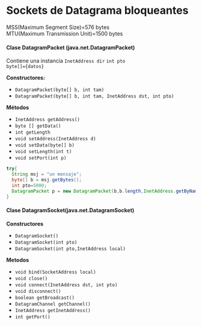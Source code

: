 # Sockets de Datagrama bloqueantes

MSS(Maximum Segment Size)=576 bytes  
MTU(Maximum Transmission Unit)=1500 bytes

#### Clase DatagramPacket (java.net.DatagramPacket)  

  Contiene una instancia `InetAddress dir`
  `int pto`  
  `byte[]={datos}`


**Constructores:**

- `DatagramPacket(byte[] b, int tam)`
- `DatagramPacket(byte[] b, int tam, InetAddress dst, int pto)`

**Métodos**
- `InetAddress getAddress()`
- `byte [] getData()`
- `int getLength`
- `void setAddress(InetAddress d)`
- `void setData(byte[] b)`
- `void setLength(int t)`
- `void setPort(int p)`

```java
try{
  String msj = "un mensaje";
  byte[] b = msj.getBytes();
  int pto=5000;
  DatagramPacket p = new DatagramPacket(b,b.length,InetAddress.getByName(),"1.2.3.4",pto)
}
```

#### Clase DatagramSocket(java.net.DatagramSocket)  

**Constructores**
- `DatagramSocket()`
- `DatagramSocket(int pto)`
- `DatagramSocket(int pto,InetAddress local)`

**Metodos**
- `void bind(SocketAddress local)`
- `void close()`
- `void connect(InetAddress dst, int pto) `
- `void disconnect() `
- `boolean getBroadcast() `
- `DatagramChannel getChannel() `
- `InetAddress getInetAddress() `
- `int getPort() `
